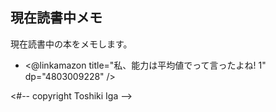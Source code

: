 ## 現在読書中メモ

現在読書中の本をメモします。

* <@linkamazon title="私、能力は平均値でって言ったよね! 1" dp="4803009228" />

<#-- copyright Toshiki Iga -->
